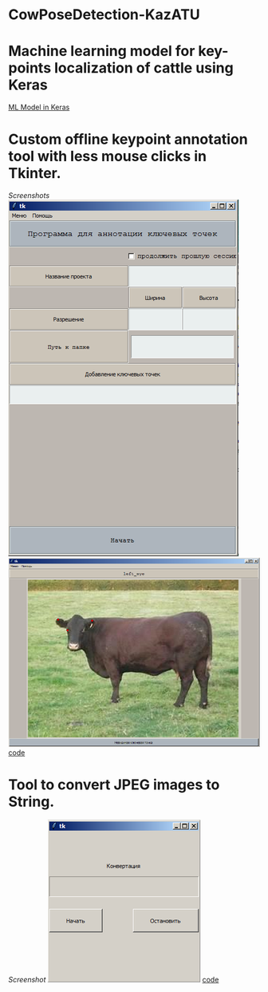 # CowPoseDetection-KazATU
# Machine learning model for key-points localization of cattle using Keras

[ML Model in Keras](https://github.com/Yerlan999/CowPoseDetection-KazATU/blob/main/modules/keras_model.ipynb)

# Custom offline keypoint annotation tool with less mouse clicks in Tkinter.<br/>
*Screenshots*
![](Screenshot_2.png)
![](Screenshot_3.png)
[code](https://github.com/Yerlan999/CowPoseDetection-KazATU/blob/main/modules/main.py)<br/>

# Tool to convert JPEG images to String. <br/>
*Screenshot*
![](Screenshot_4.png)
[code](https://github.com/Yerlan999/CowPoseDetection-KazATU/blob/main/modules/converter.py)<br/>
